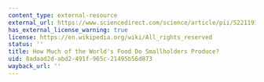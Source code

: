 ```yaml
---
content_type: external-resource
external_url: https://www.sciencedirect.com/science/article/pii/S2211912417301293
has_external_license_warning: true
license: https://en.wikipedia.org/wiki/All_rights_reserved
status: ''
title: How Much of the World's Food Do Smallholders Produce?
uid: 8adaad2d-abd2-491f-965c-21495b56d873
wayback_url: ''
---
```

